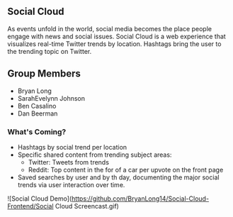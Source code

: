 ## Social Cloud

As events unfold in the world, social media becomes the place people engage with news and social issues. Social Cloud is a web experience that visualizes  real-time Twitter trends by location. Hashtags bring the user to the trending topic on Twitter.  

## Group Members
- Bryan Long
- SarahEvelynn Johnson
- Ben Casalino
- Dan Beerman


### What's Coming? 
- Hashtags by social trend per location
- Specific shared content from trending subject areas: 
  - Twitter: Tweets from trends
  - Reddit: Top content in the for of a car per upvote on the front page
- Saved searches by user and by th day, documenting the major social trends via user interaction over time. 

![Social Cloud Demo](https://github.com/BryanLong14/Social-Cloud-Frontend/Social Cloud Screencast.gif)

<!-- https://github.com/BryanLong14/Colorado-14ers-Frontend/blob/master/Assets/gif.gif -->